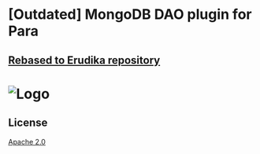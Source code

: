 # [Outdated] MongoDB DAO plugin for Para
## [Rebased to Erudika repository](https://github.com/Erudika/para-dao-mongodb)

![Logo](https://s3-eu-west-1.amazonaws.com/org.paraio/para.png)
============================

## License
[Apache 2.0](LICENSE)
